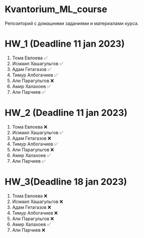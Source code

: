 # Kvantorium_ML_course

Репозиторий с домашними заданиями и материалами курса.  

# HW_1 (Deadline 11 jan 2023)
1. Тома Евлоева ✅
2. Исмаил Хашагульгов ✅
3. Адам Гетагазов ✅
4. Тимур Албогачиев ✅
5. Али Парагульгов ❌
6. Амир Халахоев ✅
7. Али Парчиев ✅

# HW_2 (Deadline 11 jan 2023)
1. Тома Евлоева ❌
2. Исмаил Хашагульгов ✅
3. Адам Гетагазов ❌
4. Тимур Албогачиев ✅
5. Али Парагульгов ❌
6. Амир Халахоев ✅
7. Али Парчиев ✅

# HW_3(Deadline 18 jan 2023)
1. Тома Евлоева ❌
2. Исмаил Хашагульгов ❌
3. Адам Гетагазов ❌
4. Тимур Албогачиев ❌
5. Али Парагульгов ❌
6. Амир Халахоев ✅
7. Али Парчиев ❌
